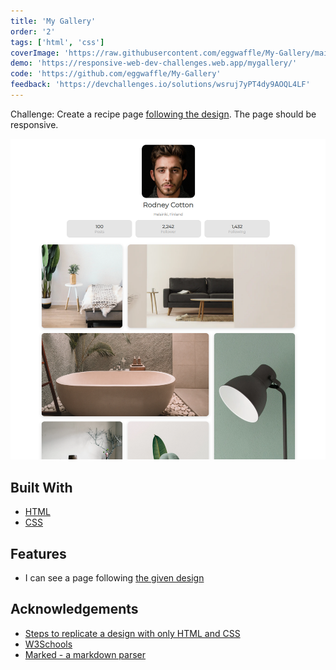 ```yaml
---
title: 'My Gallery'
order: '2'
tags: ['html', 'css']
coverImage: 'https://raw.githubusercontent.com/eggwaffle/My-Gallery/main/screenshot.png'
demo: 'https://responsive-web-dev-challenges.web.app/mygallery/'
code: 'https://github.com/eggwaffle/My-Gallery'
feedback: 'https://devchallenges.io/solutions/wsruj7yPT4dy9AOQL4LF'
---
```


Challenge: Create a recipe page [following the design](https://devchallenges.io/challenges/gcbWLxG6wdennelX7b8I). The page should be responsive.

![screenshot](https://raw.githubusercontent.com/eggwaffle/My-Gallery/main/screenshot.png)

## Built With

- [HTML](https://html.spec.whatwg.org/)
- [CSS](https://www.w3.org/TR/CSS/)

## Features

- I can see a page following [the given design](https://devchallenges.io/challenges/gcbWLxG6wdennelX7b8I)

## Acknowledgements

- [Steps to replicate a design with only HTML and CSS](https://devchallenges-blogs.web.app/how-to-replicate-design/)
- [W3Schools](https://www.w3schools.com/)
- [Marked - a markdown parser](https://github.com/chjj/marked)